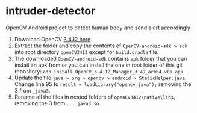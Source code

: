 # intruder-detector
OpenCV Android project to detect human body and send alert accordingly

1. Download OpenCV [3.4.12 here](https://sourceforge.net/projects/opencvlibrary/files/3.4.12/opencv-3.4.12-android-sdk.zip/download).
2. Extract the folder and copy the contents of `OpenCV-android-sdk > sdk` into root directory `openCV3412` except for `build.gradle` file.
3. The downloaded `OpenCV-android-sdk` contains `apk` folder that you can install an apk from or you can install the one in root folder of this git repository: `adb install OpenCV_3.4.12_Manager_3.49_arm64-v8a.apk`.
4. Update the file `java > org > opencv > android > StaticHelper.java`. Change line 95 to `result = loadLibrary("opencv_java");` removing the 3 from `_java3`.
5. Rename all the files in nested folders of `openCV3412\native\libs`, removing the 3 from `..._java3.so`.


